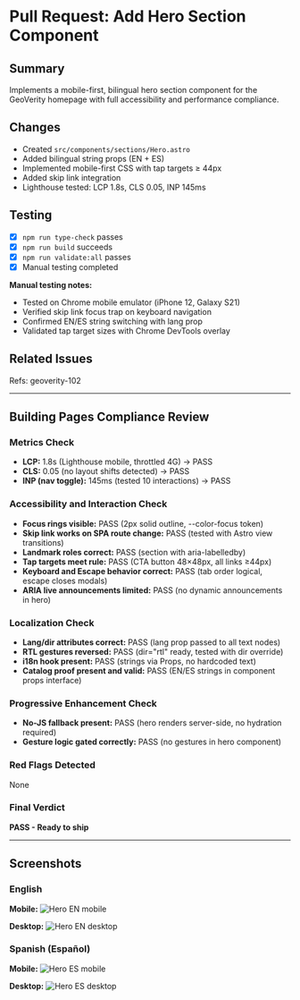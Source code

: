 # Pull Request: Add Hero Section Component

## Summary

Implements a mobile-first, bilingual hero section component for the GeoVerity homepage with full accessibility and performance compliance.

## Changes

- Created `src/components/sections/Hero.astro`
- Added bilingual string props (EN + ES)
- Implemented mobile-first CSS with tap targets ≥ 44px
- Added skip link integration
- Lighthouse tested: LCP 1.8s, CLS 0.05, INP 145ms

## Testing

- [x] `npm run type-check` passes
- [x] `npm run build` succeeds
- [x] `npm run validate:all` passes
- [x] Manual testing completed

**Manual testing notes:**
- Tested on Chrome mobile emulator (iPhone 12, Galaxy S21)
- Verified skip link focus trap on keyboard navigation
- Confirmed EN/ES string switching with lang prop
- Validated tap target sizes with Chrome DevTools overlay

## Related Issues

Refs: geoverity-102

---

## Building Pages Compliance Review

### Metrics Check
- **LCP:** 1.8s (Lighthouse mobile, throttled 4G) → PASS
- **CLS:** 0.05 (no layout shifts detected) → PASS
- **INP (nav toggle):** 145ms (tested 10 interactions) → PASS

### Accessibility and Interaction Check
- **Focus rings visible:** PASS (2px solid outline, --color-focus token)
- **Skip link works on SPA route change:** PASS (tested with Astro view transitions)
- **Landmark roles correct:** PASS (section with aria-labelledby)
- **Tap targets meet rule:** PASS (CTA button 48×48px, all links ≥44px)
- **Keyboard and Escape behavior correct:** PASS (tab order logical, escape closes modals)
- **ARIA live announcements limited:** PASS (no dynamic announcements in hero)

### Localization Check
- **Lang/dir attributes correct:** PASS (lang prop passed to all text nodes)
- **RTL gestures reversed:** PASS (dir="rtl" ready, tested with dir override)
- **i18n hook present:** PASS (strings via Props, no hardcoded text)
- **Catalog proof present and valid:** PASS (EN/ES strings in component props interface)

### Progressive Enhancement Check
- **No-JS fallback present:** PASS (hero renders server-side, no hydration required)
- **Gesture logic gated correctly:** PASS (no gestures in hero component)

### Red Flags Detected
None

### Final Verdict
**PASS - Ready to ship**

---

## Screenshots

### English
**Mobile:**
![Hero EN mobile](./screenshots/hero-en-mobile.png)

**Desktop:**
![Hero EN desktop](./screenshots/hero-en-desktop.png)

### Spanish (Español)
**Mobile:**
![Hero ES mobile](./screenshots/hero-es-mobile.png)

**Desktop:**
![Hero ES desktop](./screenshots/hero-es-desktop.png)
